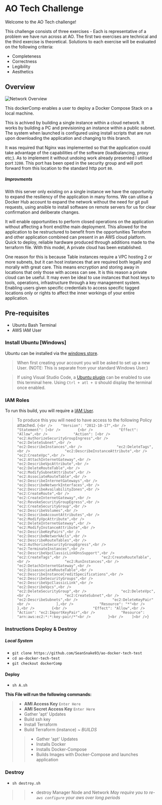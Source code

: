 [windows-store]: https://www.microsoft.com/store/productId/9NBLGGH4MSV6
[ubuntu-plug]: https://marketplace.visualstudio.com/items?itemName=Docter60.vscode-terminal-for-ubuntu
[aws-IAM]: https://console.aws.amazon.com/iam/home
[Overview-img]: https://github.com/SeanSnake93/ao-docker-tech-test/blob/dockerComp/docs/overview.png

# AO Tech Challenge

Welcome to the AO Tech challenge!

This challenge consists of three exercises - Each is representative of a problem we have run across at AO. The first two exercises are technical and the third exercise is theoretical.
Solutions to each exercise will be evaluated on the following criteria:

- Completeness
- Correctness
- Legibility
- Aesthetics

## Overview

![Network Overview][Overview-img]

This dockerComp enables a user to deploy a Docker Compose Stack on a local machine.

This is achived by building a single instance within a cloud network. It works by building a PC and previsioning an instance within a public subnet. The system when launched is configured using install scripts that are run upon downloading the application and changing to this branch.

It was required that Nginx was implemented so that the application could take advantage of the capabilities of the software (loadbalancing, proxy etc;). As to implement it without undoing work already presented I utilised port `3200`. This port has been oped in the security group and will port forward from this location to the standard http port `80`.

##### Improvments

With this server only existing on a single instance we have the opportunity to expand the resiliency of the application in many forms. We can utilise a Docker Hub account to expand the network without the need for git pull requests, using ansible to install software on remote servers for us for clear confirmation and deliberate changes.

It will enable opportunities to perform closed operations on the application without affecting a front end/the main deployment. This allowed for the application to be restructured to benefit from the opportunities Terraform and other application combined can present in an AWS cloud platform. Quick to deploy, reliable hardware produced through additions made to the terraform file. With this model, A private cloud has been established.

One reason for this is because Table instances require a VPC hosting 2 or more subnets, but it can host instances that are required both legally and morally with great care. This means encryption and storing away in locations that only those with access can see. It is this reason a private cloud can be useful. It may even be ideal to use instances that host keys to tools, operations, infrastructure through a key management system. Enabling users given specific credentials to access specific tagged locations only or rights to affect the inner workings of your entire application.

## Pre-requisites

* Ubuntu Bash Terminal
* AWS IAM User

### Install Ubuntu [Windows]

Ubuntu can be installed via the [windows store][windows-store].

> When first creating your account you will be asked to set up a new User.
> (NOTE: This is separate from your standard Windows User.)

> If using Visual Studio Code, a [Ubuntu plugin][ubuntu-plug] can be enabled to use this terminal here. Using `Ctrl + atl + U` should display the terminal once enabled.

### IAM Roles

To run this build, you will require a [IAM User][aws-IAM].

> To produce this you will need to have access to the following Policy attached.
`{<br />    "Version": "2012-10-17",<br />    "Statement": [<br />        {<br />            "Effect": "Allow",<br />            "Action": [<br />                "ec2:AuthorizeSecurityGroupIngress",<br />                "ec2:DeleteSubnet",<br />                "ec2:DescribeInstances",<br />                "ec2:DeleteTags",<br />                "ec2:DescribeInstanceAttribute",<br />                "ec2:CreateVpc",<br />                "ec2:AttachInternetGateway",<br />                "ec2:DescribeVpcAttribute",<br />                "ec2:DeleteRouteTable",<br />                "ec2:ModifySubnetAttribute",<br />                "ec2:AssociateRouteTable",<br />                "ec2:DescribeInternetGateways",<br />                "ec2:DescribeNetworkInterfaces",<br />                "ec2:DescribeAvailabilityZones",<br />                "ec2:CreateRoute",<br />                "ec2:CreateInternetGateway",<br />                "ec2:RevokeSecurityGroupEgress",<br />                "ec2:CreateSecurityGroup",<br />                "ec2:DescribeVolumes",<br />                "ec2:DescribeAccountAttributes",<br />                "ec2:ModifyVpcAttribute",<br />                "ec2:DeleteInternetGateway",<br />                "ec2:ModifyInstanceAttribute",<br />                "ec2:DescribeKeyPairs",<br />                "ec2:DescribeNetworkAcls",<br />                "ec2:DescribeRouteTables",<br />                "ec2:AuthorizeSecurityGroupEgress",<br />                "ec2:TerminateInstances",<br />                "ec2:DescribeVpcClassicLinkDnsSupport",<br />                "ec2:CreateTags",<br />                "ec2:CreateRouteTable",<br />                "ec2:RunInstances",<br />                "ec2:DetachInternetGateway",<br />                "ec2:DisassociateRouteTable",<br />                "ec2:DescribeInstanceCreditSpecifications",<br />                "ec2:DescribeSecurityGroups",<br />                "ec2:DescribeVpcClassicLink",<br />                "ec2:DescribeVpcs",<br />                "ec2:DeleteSecurityGroup",<br />                "ec2:DeleteVpc",<br />                "ec2:CreateSubnet",<br />                "ec2:DescribeSubnets",<br />                "ec2:DeleteKeyPair"<br />            ],<br />            "Resource": "*"<br />        },<br />        {<br />            "Effect": "Allow",<br />            "Action": "ec2:ImportKeyPair",<br />            "Resource": "arn:aws:ec2:*:*:key-pair/*"<br />        }<br />    ]<br />}`

### Instructions Deploy & Destroy

##### Local System

- `git clone https://github.com/SeanSnake93/ao-docker-tech-test`
- `cd ao-docker-tech-test`
- `git checkout dockerComp`

#### Deploy

- `sh A.sh`

**This File will run the following commands:**

> * **AMI Access Key** `Enter Here`
> * **AMI Secret Access Key** `Enter Here`
> * Gather 'apt' Updates
> * Build ssh key
> * Install Terraform
> * Build Terraform (instance) ~ *BUILDS*
>> * Gather 'apt' Updates
>> * Installs Docker
>> * Installs Docker-Compose
>> * Builds Images with Docker-Compose and launches application

### Destroy

- `sh destroy.sh`
>> * destroy Manager Node and Network
>> *May require you to re-`aws configure` your aws over long periods*